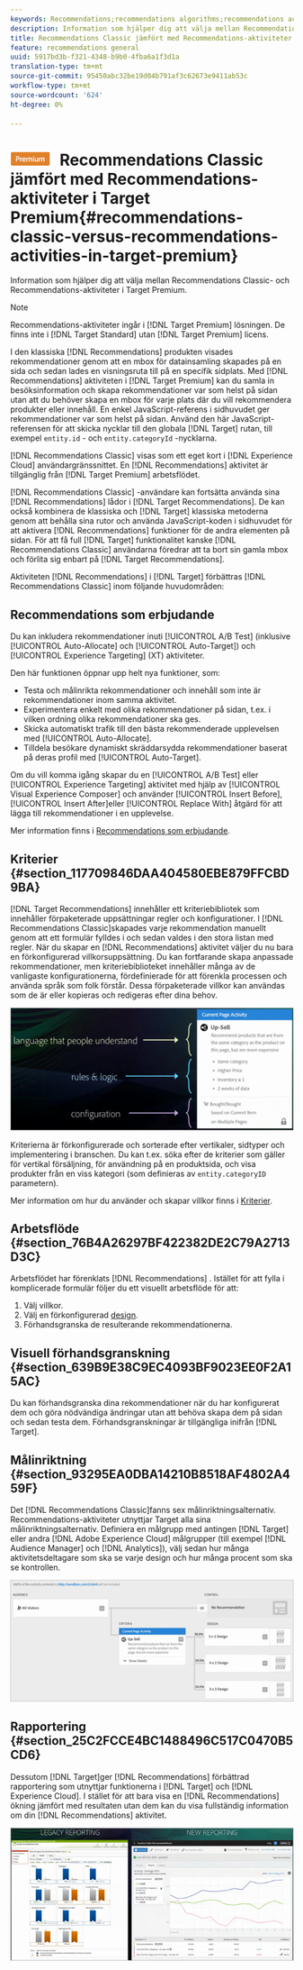 ```yaml
---
keywords: Recommendations;recommendations algorithms;recommendations activity;recommendations classic
description: Information som hjälper dig att välja mellan Recommendations Classic- och Recommendations-aktiviteter i Target Premium.
title: Recommendations Classic jämfört med Recommendations-aktiviteter i Target Premium
feature: recommendations general
uuid: 5917bd3b-f321-4348-b9b0-4fba6a1f3d1a
translation-type: tm+mt
source-git-commit: 95450abc32be19d04b791af3c62673e9411ab53c
workflow-type: tm+mt
source-wordcount: '624'
ht-degree: 0%

---
```



# ![PREMIUM](/help/assets/premium.png) Recommendations Classic jämfört med Recommendations-aktiviteter i Target Premium{#recommendations-classic-versus-recommendations-activities-in-target-premium}

Information som hjälper dig att välja mellan Recommendations Classic- och Recommendations-aktiviteter i Target Premium.

>[!NOTE]
>
>Recommendations-aktiviteter ingår i [!DNL Target Premium] lösningen. De finns inte i [!DNL Target Standard] utan [!DNL Target Premium] licens.

I den klassiska [!DNL Recommendations] produkten visades rekommendationer genom att en mbox för datainsamling skapades på en sida och sedan lades en visningsruta till på en specifik sidplats. Med [!DNL Recommendations] aktiviteten i [!DNL Target Premium] kan du samla in besöksinformation och skapa rekommendationer var som helst på sidan utan att du behöver skapa en mbox för varje plats där du vill rekommendera produkter eller innehåll. En enkel JavaScript-referens i sidhuvudet ger rekommendationer var som helst på sidan. Använd den här JavaScript-referensen för att skicka nycklar till den globala [!DNL Target] rutan, till exempel `entity.id` - och `entity.categoryId` -nycklarna.

[!DNL Recommendations Classic] visas som ett eget kort i [!DNL Experience Cloud] användargränssnittet. En [!DNL Recommendations] aktivitet är tillgänglig från [!DNL Target Premium] arbetsflödet.

[!DNL Recommendations Classic] -användare kan fortsätta använda sina [!DNL Recommendations] lådor i [!DNL Target Recommendations]. De kan också kombinera de klassiska och [!DNL Target] klassiska metoderna genom att behålla sina rutor och använda JavaScript-koden i sidhuvudet för att aktivera [!DNL Recommendations] funktioner för de andra elementen på sidan. För att få full [!DNL Target] funktionalitet kanske [!DNL Recommendations Classic] användarna föredrar att ta bort sin gamla mbox och förlita sig enbart på [!DNL Target Recommendations].

Aktiviteten [!DNL Recommendations] i [!DNL Target] förbättras [!DNL Recommendations Classic] inom följande huvudområden:

## Recommendations som erbjudande

Du kan inkludera rekommendationer inuti [!UICONTROL A/B Test] (inklusive [!UICONTROL Auto-Allocate] och [!UICONTROL Auto-Target]) och [!UICONTROL Experience Targeting] (XT) aktiviteter.

Den här funktionen öppnar upp helt nya funktioner, som:

* Testa och målinrikta rekommendationer och innehåll som inte är rekommendationer inom samma aktivitet.
* Experimentera enkelt med olika rekommendationer på sidan, t.ex. i vilken ordning olika rekommendationer ska ges.
* Skicka automatiskt trafik till den bästa rekommenderade upplevelsen med [!UICONTROL Auto-Allocate].
* Tilldela besökare dynamiskt skräddarsydda rekommendationer baserat på deras profil med [!UICONTROL Auto-Target].

Om du vill komma igång skapar du en [!UICONTROL A/B Test] eller [!UICONTROL Experience Targeting] aktivitet med hjälp av [!UICONTROL Visual Experience Composer] och använder [!UICONTROL Insert Before], [!UICONTROL Insert After]eller [!UICONTROL Replace With] åtgärd för att lägga till rekommendationer i en upplevelse.

Mer information finns i [Recommendations som erbjudande](/help/c-recommendations/recommendations-as-an-offer.md).

## Kriterier {#section_117709846DAA404580EBE879FFCBD9BA}

[!DNL Target Recommendations] innehåller ett kriteriebibliotek som innehåller förpaketerade uppsättningar regler och konfigurationer. I [!DNL Recommendations Classic]skapades varje rekommendation manuellt genom att ett formulär fylldes i och sedan valdes i den stora listan med regler. När du skapar en [!DNL Recommendations] aktivitet väljer du nu bara en förkonfigurerad villkorsuppsättning. Du kan fortfarande skapa anpassade rekommendationer, men kriteriebiblioteket innehåller många av de vanligaste konfigurationerna, fördefinierade för att förenkla processen och använda språk som folk förstår. Dessa förpaketerade villkor kan användas som de är eller kopieras och redigeras efter dina behov.

![](assets/overview_criteria.png)

Kriterierna är förkonfigurerade och sorterade efter vertikaler, sidtyper och implementering i branschen. Du kan t.ex. söka efter de kriterier som gäller för vertikal försäljning, för användning på en produktsida, och visa produkter från en viss kategori (som definieras av `entity.categoryID` parametern).

Mer information om hur du använder och skapar villkor finns i [Kriterier](/help/c-recommendations/c-algorithms/algorithms.md).

## Arbetsflöde {#section_76B4A26297BF422382DE2C79A2713D3C}

Arbetsflödet har förenklats [!DNL Recommendations] . Istället för att fylla i komplicerade formulär följer du ett visuellt arbetsflöde för att:

1. Välj villkor.
1. Välj en förkonfigurerad [design](/help/c-recommendations/c-design-overview/create-design.md#task_CC5BD28C364742218C1ACAF0D45E0E14).
1. Förhandsgranska de resulterande rekommendationerna.

## Visuell förhandsgranskning {#section_639B9E38C9EC4093BF9023EE0F2A15AC}

Du kan förhandsgranska dina rekommendationer när du har konfigurerat dem och göra nödvändiga ändringar utan att behöva skapa dem på sidan och sedan testa dem. Förhandsgranskningar är tillgängliga inifrån [!DNL Target].

## Målinriktning {#section_93295EA0DBA14210B8518AF4802A459F}

Det [!DNL Recommendations Classic]fanns sex målinriktningsalternativ. Recommendations-aktiviteter utnyttjar Target alla sina målinriktningsalternativ. Definiera en målgrupp med antingen [!DNL Target] eller andra [!DNL Adobe Experience Cloud] målgrupper (till exempel [!DNL Audience Manager] och [!DNL Analytics]), välj sedan hur många aktivitetsdeltagare som ska se varje design och hur många procent som ska se kontrollen.

![](assets/overview_targeting.png)

## Rapportering {#section_25C2FCCE4BC1488496C517C0470B5CD6}

Dessutom [!DNL Target]ger [!DNL Recommendations] förbättrad rapportering som utnyttjar funktionerna i [!DNL Target] och [!DNL Experience Cloud]. I stället för att bara visa en [!DNL Recommendations] ökning jämfört med resultaten utan dem kan du visa fullständig information om din [!DNL Recommendations] aktivitet.

![](assets/overview_report.png)

